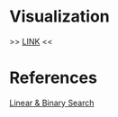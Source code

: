 # Visualization
\>> [LINK](https://www.cs.usfca.edu/~galles/visualization/Search.html) \<<

# References
[Linear & Binary Search](https://www.freecodecamp.org/news/search-algorithms-linear-and-binary-search-explained/)